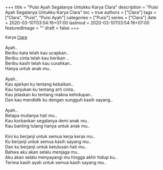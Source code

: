 +++
title = "Puisi Ayah Segalanya Untukku Karya Clara"
description = "Puisi Ayah Segalanya Untukku Karya Clara"
toc = true
authors = ["Clara"]
tags = ["Clara", "Puisi", "Puisi Ayah"]
categories = ["Puisi"]
series = ["Clara"]
date = 2020-03-10T03:54:16+07:00
lastmod = 2020-03-10T03:54:16+07:00
featuredImage = ""
draft = false
+++

<div style="text-align: justify;">
<div style="font-size: small;">Karya <a href="/authors/clara/" target="_blank">Clara</a></div><br />
Ayah..<br />
Beribu kata telah kau ucapkan..<br />
Beribu cinta telah kau berikan ..<br />
Beribu kasih telah kau curahkan..<br />
Hanya untuk anak mu..<br />
<br />
Ayah..<br />
Kau ajarkan ku tentang kebaikan..<br />
Kau tunjukan ku tentang arti cinta..<br />
Kau jelaskan ku tentang makna kehidupan..<br />
Dan kau mendidik ku dengan sungguh kasih sayang..<br />
<br />
Ayah..<br />
Betapa mulianya hati mu..<br />
Kau korbankan segalanya demi anak mu..<br />
Kau banting tulang hanya untuk anak mu..<br />
<br />
Kini ku berjanji untuk semua kerja keras mu..<br />
Ku berjanji untuk semua kasih sayang mu..<br />
Dan ku berjanji untuk ketulusan hati mu..<br />
Bahwa aku akan selalu menjaga mu..<br />
Aku akan selalu menyayangi mu hingga akhir hidup ku..<br />
Terima kasih ayah untuk semua kasih sayang mu..</div>
